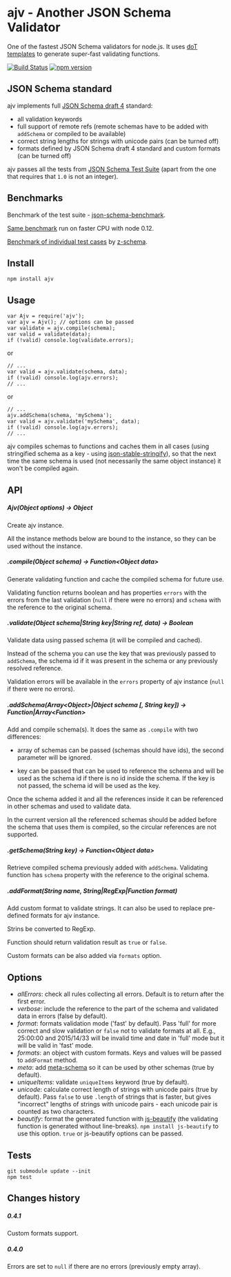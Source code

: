 # ajv - Another JSON Schema Validator

One of the fastest JSON Schema validators for node.js. It uses [doT templates](https://github.com/olado/doT) to generate super-fast validating functions.

[![Build Status](https://travis-ci.org/epoberezkin/ajv.svg?branch=master)](https://travis-ci.org/epoberezkin/ajv)
[![npm version](https://badge.fury.io/js/ajv.svg)](http://badge.fury.io/js/ajv)

## JSON Schema standard

ajv implements full [JSON Schema draft 4](http://json-schema.org/) standard:

- all validation keywords
- full support of remote refs (remote schemas have to be added with `addSchema` or compiled to be available)
- correct string lengths for strings with unicode pairs (can be turned off)
- formats defined by JSON Schema draft 4 standard and custom formats (can be turned off)

ajv passes all the tests from [JSON Schema Test Suite](https://github.com/json-schema/JSON-Schema-Test-Suite) (apart from the one that requires that `1.0` is not an integer).


## Benchmarks

Benchmark of the test suite - [json-schema-benchmark](https://github.com/ebdrup/json-schema-benchmark).

[Same benchmark](https://github.com/epoberezkin/json-schema-benchmark) run on faster CPU with node 0.12.

[Benchmark of individual test cases](https://rawgit.com/zaggino/z-schema/master/benchmark/results.html) by [z-schema](https://github.com/zaggino/z-schema).


## Install

```
npm install ajv
```


## Usage

```
var Ajv = require('ajv');
var ajv = Ajv(); // options can be passed
var validate = ajv.compile(schema);
var valid = validate(data);
if (!valid) console.log(validate.errors);
```

or

```
// ...
var valid = ajv.validate(schema, data);
if (!valid) console.log(ajv.errors);
// ...
```

or

```
// ...
ajv.addSchema(schema, 'mySchema');
var valid = ajv.validate('mySchema', data);
if (!valid) console.log(ajv.errors);
// ...
```

ajv compiles schemas to functions and caches them in all cases (using stringified schema as a key - using [json-stable-stringify](https://github.com/substack/json-stable-stringify)), so that the next time the same schema is used (not necessarily the same object instance) it won't be compiled again.


## API

##### Ajv(Object options) -&gt; Object

Create ajv instance.

All the instance methods below are bound to the instance, so they can be used without the instance.


##### .compile(Object schema) -&gt; Function&lt;Object data&gt;

Generate validating function and cache the compiled schema for future use.

Validating function returns boolean and has properties `errors` with the errors from the last validation (`null` if there were no errors) and `schema` with the reference to the original schema. 


##### .validate(Object schema|String key|String ref, data) -&gt; Boolean

Validate data using passed schema (it will be compiled and cached).

Instead of the schema you can use the key that was previously passed to `addSchema`, the schema id if it was present in the schema or any previously resolved reference.

Validation errors will be available in the `errors` property of ajv instance (`null` if there were no errors).


##### .addSchema(Array&lt;Object&gt;|Object schema [, String key]) -&gt; Function|Array&lt;Function&gt;

Add and compile schema(s). It does the same as `.compile` with two differences:

- array of schemas can be passed (schemas should have ids), the second parameter will be ignored.

- key can be passed that can be used to reference the schema and will be used as the schema id if there is no id inside the schema. If the key is not passed, the schema id will be used as the key.


Once the schema added it and all the references inside it can be referenced in other schemas and used to validate data.

In the current version all the referenced schemas should be added before the schema that uses them is compiled, so the circular references are not supported.


##### .getSchema(String key) -&gt; Function&lt;Object data&gt;

Retrieve compiled schema previously added with `addSchema`. Validating function has `schema` property with the reference to the original schema.


##### .addFormat(String name, String|RegExp|Function format)

Add custom format to validate strings. It can also be used to replace pre-defined formats for ajv instance.

Strins be converted to RegExp.

Function should return validation result as `true` or `false`.

Custom formats can be also added via `formats` option.


## Options

- _allErrors_: check all rules collecting all errors. Default is to return after the first error.
- _verbose_: include the reference to the part of the schema and validated data in errors (false by default).
- _format_: formats validation mode ('fast' by default). Pass 'full' for more correct and slow validation or `false` not to validate formats at all. E.g., 25:00:00 and 2015/14/33 will be invalid time and date in 'full' mode but it will be valid in 'fast' mode.
- _formats_: an object with custom formats. Keys and values will be passed to `addFormat` method.
- _meta_: add [meta-schema](http://json-schema.org/documentation.html) so it can be used by other schemas (true by default).
- _uniqueItems_: validate `uniqueItems` keyword (true by default).
- _unicode_: calculate correct length of strings with unicode pairs (true by default). Pass `false` to use `.length` of strings that is faster, but gives "incorrect" lengths of strings with unicode pairs - each unicode pair is counted as two characters.
- _beautify_: format the generated function with [js-beautify](https://github.com/beautify-web/js-beautify) (the validating function is generated without line-breaks). `npm install js-beautify` to use this option. `true` or js-beautify options can be passed.


## Tests

```
git submodule update --init
npm test
```

## Changes history

##### 0.4.1

Custom formats support.


##### 0.4.0

Errors are set to `null` if there are no errors (previously empty array).

